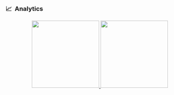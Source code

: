 ### 📈 &nbsp;Analytics

<p align="center">
  <a href="#">
    <img height="180em" src="https://github-readme-stats-eight-theta.vercel.app/api?username=dp-rp&show_icons=true&theme=algolia&include_all_commits=true&count_private=true&line_height=26"/>
    <img height="180em" src="https://github-readme-stats-eight-theta.vercel.app/api/top-langs/?username=dp-rp&layout=compact&langs_count=8&theme=algolia&line_height=26"/>
  </a>
</p>
